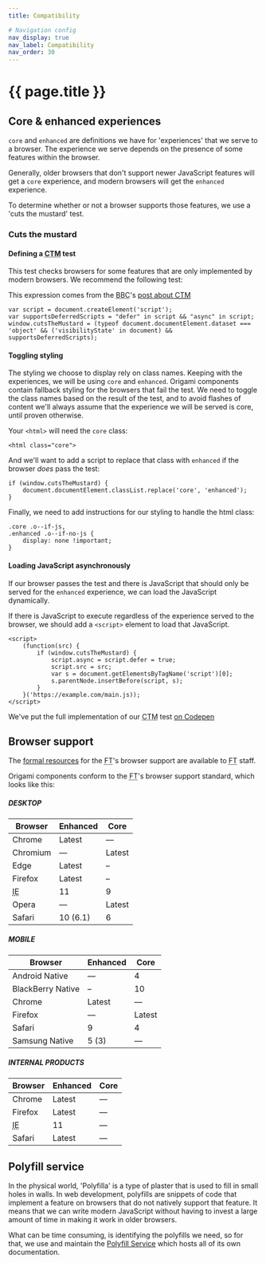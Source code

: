 ```yaml
---
title: Compatibility

# Navigation config
nav_display: true
nav_label: Compatibility
nav_order: 30
---
```

# {{ page.title }}


## Core & enhanced experiences

`core` and `enhanced` are definitions we have for 'experiences' that we serve to a browser. The experience we serve depends on the presence of some features within the browser.

Generally, older browsers that don't support newer JavaScript features will get a `core` experience, and modern browsers will get the `enhanced` experience.

To determine whether or not a browser supports those features, we use a 'cuts the mustard' test.

### Cuts the mustard

#### Defining a <abbr title="Cuts The Mustard">CTM</abbr> test

This test checks browsers for some features that are only implemented by modern browsers. We recommend the following test:

<aside>This expression comes from the <abbr title="British Broadcasting Corporation">BBC</abbr>'s <a href="http://responsivenews.co.uk/post/18948466399/cutting-the-mustard"  target="\_blank" >post about <abbr title="Cuts The Mustard">CTM</abbr></a></aside>

<pre class="o-layout__main__full-span"><code class="o-syntax-highlight--javascript">var script = document.createElement('script');
var supportsDeferredScripts = "defer" in script && "async" in script;
window.cutsTheMustard = (typeof document.documentElement.dataset === 'object' && ('visibilityState' in document) && supportsDeferredScripts);</code></pre>

#### Toggling styling

The styling we choose to display rely on class names. Keeping with the experiences, we will be using `core` and `enhanced`. Origami components contain fallback styling for the browsers that fail the test. We need to toggle the class names based on the result of the test, and to avoid flashes of content we'll always assume that the experience we will be served is core, until proven otherwise.

Your `<html>` will need the `core` class:
<pre><code class="o-syntax-highlight--html">&lt;html class="core"></code></pre>

And we'll want to add a script to replace that class with `enhanced` if the browser _does_ pass the test:

<pre><code class="o-syntax-highlight--javascript">if (window.cutsTheMustard) {
	document.documentElement.classList.replace('core', 'enhanced');
}</code></pre>

Finally, we need to add instructions for our styling to handle the html class:
<pre><code class="o-syntax-highlight--css">.core .o--if-js,
.enhanced .o--if-no-js {
	display: none !important;
}</code></pre>

#### Loading JavaScript asynchronously

If our browser passes the test and there is JavaScript that should only be served for the `enhanced` experience, we can load the JavaScript dynamically.

If there is JavaScript to execute regardless of the experience served to the browser, we should add a `<script>` element to load that JavaScript.

<pre><code class="o-syntax-highlight--javascript">&lt;script>
	(function(src) {
		if (window.cutsTheMustard) {
			script.async = script.defer = true;
			script.src = src;
			var s = document.getElementsByTagName('script')[0];
			s.parentNode.insertBefore(script, s);
		}
	}('https://example.com/main.js));
&lt;/script></code></pre>

<aside>We've put the full implementation of our <abbr title="Cuts The Mustard">CTM</abbr> test <a href='https://codepen.io/ft-origami/pen/rZjzbw'  target="\_blank" >on Codepen</a></aside>

## Browser support

<aside>The <a href="https://docs.google.com/document/d/1mByh6sT8zI4XRyPKqWVsC2jUfXHZvhshS5SlHErWjXU/"  target="\_blank" >formal resources</a> for the <abbr title="Financial Times">FT</abbr>'s browser support are available to <abbr title="Financial Times">FT</abbr> staff.</aside>

Origami components conform to the <abbr title="Financial Times">FT</abbr>'s browser support standard, which looks like this:


##### DESKTOP
<table class="o-table o-table--row-stripes o-layout__main__single-span" data-o-component="o-table">
	<thead>
		<tr>
			<th>Browser</th>
			<th>Enhanced</th>
			<th>Core</th>
		</tr>
	</thead>
	<tbody>
		<tr>
			<td>Chrome</td>
			<td>Latest</td>
			<td>—</td>
		</tr>
		<tr>
			<td>Chromium</td>
			<td>—</td>
			<td>Latest</td>
		</tr>
		<tr>
			<td>Edge</td>
			<td>Latest</td>
			<td>–</td>
		</tr>
		<tr>
			<td>Firefox</td>
			<td>Latest</td>
			<td>–</td>
		</tr>
		<tr>
			<td><abbr title="Internet Explorer">IE</abbr></td>
			<td>11</td>
			<td>9</td>
		</tr>
		<tr>
			<td>Opera</td>
			<td>—</td>
			<td>Latest</td>
		</tr>
		<tr>
			<td>Safari</td>
			<td>10 (6.1)</td>
			<td>6</td>
		</tr>
	</tbody>
</table>

##### MOBILE
<table class="o-table o-table--row-stripes o-layout__main__single-span" data-o-component="o-table">
	<thead>
		<tr>
			<th>Browser</th>
			<th>Enhanced</th>
			<th>Core</th>
		</tr>
	</thead>
	<tbody>
		<tr>
			<td>Android Native</td>
			<td>—</td>
			<td>4</td>
		</tr>
		<tr>
			<td>BlackBerry Native</td>
			<td>–</td>
			<td>10</td>
		</tr>
		<tr>
			<td>Chrome</td>
			<td>Latest</td>
			<td>—</td>
		</tr>
		<tr>
			<td>Firefox</td>
			<td>—</td>
			<td>Latest</td>
		</tr>
		<tr>
			<td>Safari</td>
			<td>9</td>
			<td>4</td>
		</tr>
		<tr>
			<td>Samsung Native</td>
			<td>5 (3)</td>
			<td>—</td>
		</tr>
	</tbody>
</table>

##### INTERNAL PRODUCTS
<table class="o-table o-table--row-stripes o-layout__main__single-span" data-o-component="o-table">
	<thead>
		<tr>
			<th>Browser</th>
			<th>Enhanced</th>
			<th>Core</th>
		</tr>
	</thead>
	<tbody>
		<tr>
			<td>Chrome</td>
			<td>Latest</td>
			<td>—</td>
		</tr>
		<tr>
			<td>Firefox</td>
			<td>Latest</td>
			<td>—</td>
		</tr>
		<tr>
			<td><abbr title="Internet Explorer">IE</abbr></td>
			<td>11</td>
			<td>—</td>
		</tr>
		<tr>
			<td>Safari</td>
			<td>Latest</td>
			<td>—</td>
		</tr>
	</tbody>
</table>

## Polyfill service

In the physical world, 'Polyfilla' is a type of plaster that is used to fill in small holes in walls. In web development, polyfills are snippets of code that implement a feature on browsers that do not natively support that feature. It means that we can write modern JavaScript without having to invest a large amount of time in making it work in older browsers.

What can be time consuming, is identifying the polyfills we need, so for that, we use and maintain the <a href="http://polyfill.io"  target="\_blank" >Polyfill Service</a> which hosts all of its own documentation.
